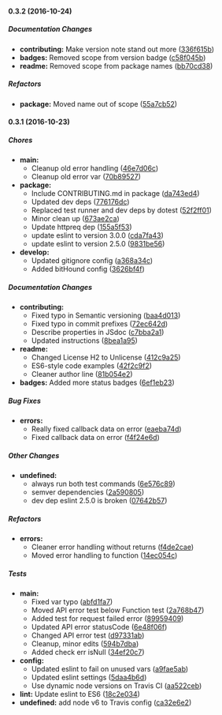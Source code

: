 #### 0.3.2 (2016-10-24)

##### Documentation Changes

* **contributing:** Make version note stand out more ([336f615b](https://github.com/fvdm/nodejs-planetos/commit/336f615b96bee15e38f6d0fb32236c4d988b7a3a))
* **badges:** Removed scope from version badge ([c58f045b](https://github.com/fvdm/nodejs-planetos/commit/c58f045bc50d996652065f8471887091f6b3e140))
* **readme:** Removed scope from package names ([bb70cd38](https://github.com/fvdm/nodejs-planetos/commit/bb70cd3800390d4b236cf36350901f1cdf5893dc))

##### Refactors

* **package:** Moved name out of scope ([55a7cb52](https://github.com/fvdm/nodejs-planetos/commit/55a7cb524161b74087d15625c53e2ffcf9aeada1))

#### 0.3.1 (2016-10-23)

##### Chores

* **main:**
  * Cleanup old error handling ([46e7d06c](https://github.com/fvdm/nodejs-planetos/commit/46e7d06cf7af39c5e9f930453c635371c3bb590f))
  * Cleanup old error var ([70b89527](https://github.com/fvdm/nodejs-planetos/commit/70b89527eb4a41c08e9696505f665091acf525a8))
* **package:**
  * Include CONTRIBUTING.md in package ([da743ed4](https://github.com/fvdm/nodejs-planetos/commit/da743ed427d958ce1f870f9c83752efefec6c746))
  * Updated dev deps ([776176dc](https://github.com/fvdm/nodejs-planetos/commit/776176dc0c7289e0bbbba66b385a09add8f623b7))
  * Replaced test runner and dev deps by dotest ([52f2ff01](https://github.com/fvdm/nodejs-planetos/commit/52f2ff01d5df15a991d191329e68a97bf76dcbd2))
  * Minor clean up ([673ae2ca](https://github.com/fvdm/nodejs-planetos/commit/673ae2ca1ccfd678acd08c72c3f2add628a9ef35))
  * Update httpreq dep ([155a5f53](https://github.com/fvdm/nodejs-planetos/commit/155a5f53a43eb964482024313875cd5845191c73))
  * update eslint to version 3.0.0 ([cda7fa43](https://github.com/fvdm/nodejs-planetos/commit/cda7fa43968d43603d6a8b9b24647ead1d760ee8))
  * update eslint to version 2.5.0 ([9831be56](https://github.com/fvdm/nodejs-planetos/commit/9831be568827183caf116658f369c305021fc92d))
* **develop:**
  * Updated gitignore config ([a368a34c](https://github.com/fvdm/nodejs-planetos/commit/a368a34c48277c28f0f7ced7af2a2de30856d223))
  * Added bitHound config ([3626bf4f](https://github.com/fvdm/nodejs-planetos/commit/3626bf4f71c7b2a6f855c850da954123837f30dc))

##### Documentation Changes

* **contributing:**
  * Fixed typo in Semantic versioning ([baa4d013](https://github.com/fvdm/nodejs-planetos/commit/baa4d013d87a9eb280ad7093eb217ad75a99581d))
  * Fixed typo in commit prefixes ([72ec642d](https://github.com/fvdm/nodejs-planetos/commit/72ec642d2642f6df87d6936117c335388aa749cd))
  * Describe properties in JSdoc ([c7bba2a1](https://github.com/fvdm/nodejs-planetos/commit/c7bba2a1a55700204b2e51a085291eb7eb525571))
  * Updated instructions ([8bea1a95](https://github.com/fvdm/nodejs-planetos/commit/8bea1a95d5af09a3b64794559ea7017649b3229f))
* **readme:**
  * Changed License H2 to Unlicense ([412c9a25](https://github.com/fvdm/nodejs-planetos/commit/412c9a25d6d0b09bc920a8c60823fe941a6b67b1))
  * ES6-style code examples ([42f2c9f2](https://github.com/fvdm/nodejs-planetos/commit/42f2c9f2fa6604e8277f6ded36298115501d2ce8))
  * Cleaner author line ([81b054e2](https://github.com/fvdm/nodejs-planetos/commit/81b054e21325bcace52b6f22a90b90834cb1962d))
* **badges:** Added more status badges ([6ef1eb23](https://github.com/fvdm/nodejs-planetos/commit/6ef1eb2377a019c00e8f363601342bc5f176facd))

##### Bug Fixes

* **errors:**
  * Really fixed callback data on error ([eaeba74d](https://github.com/fvdm/nodejs-planetos/commit/eaeba74d381e0ee1e585385b2ff4cb5466c7d17f))
  * Fixed callback data on error ([f4f24e6d](https://github.com/fvdm/nodejs-planetos/commit/f4f24e6d41237b3d64b20509325a24c15aa35536))

##### Other Changes

* **undefined:**
  * always run both test commands ([6e576c89](https://github.com/fvdm/nodejs-planetos/commit/6e576c8992f43e5f555794baedf2dceef9de873e))
  * semver dependencies ([2a590805](https://github.com/fvdm/nodejs-planetos/commit/2a590805c233a8a5395900ad4b6a37204a62f08d))
  * dev dep eslint 2.5.0 is broken ([07642b57](https://github.com/fvdm/nodejs-planetos/commit/07642b573160dd92ab95f854b84ba4162c9092e9))

##### Refactors

* **errors:**
  * Cleaner error handling without returns ([f4de2cae](https://github.com/fvdm/nodejs-planetos/commit/f4de2caeed9bd70e0f467b1683794acb07d31fcb))
  * Moved error handling to function ([14ec054c](https://github.com/fvdm/nodejs-planetos/commit/14ec054cfc08b478417647c22250ec7745e5c882))

##### Tests

* **main:**
  * Fixed var typo ([abfd1fa7](https://github.com/fvdm/nodejs-planetos/commit/abfd1fa7a1e11f5376ea963456e016b0cddcda25))
  * Moved API error test below Function test ([2a768b47](https://github.com/fvdm/nodejs-planetos/commit/2a768b473f5d24ea3126c3bec8a88731d8d20900))
  * Added test for request failed error ([89959409](https://github.com/fvdm/nodejs-planetos/commit/89959409a13b454ad08d862c0ccfe5bc66ba9865))
  * Updated API error statusCode ([6e48f06f](https://github.com/fvdm/nodejs-planetos/commit/6e48f06f885cd8fc86085e1d9ef316dd24cdf536))
  * Changed API error test ([d97331ab](https://github.com/fvdm/nodejs-planetos/commit/d97331ab583fb36be339d51152acd9532864de38))
  * Cleanup, minor edits ([594b7dba](https://github.com/fvdm/nodejs-planetos/commit/594b7dbaa56a1fb1f52764ac4799c0265a33d8d1))
  * Added check err isNull ([34ef20c7](https://github.com/fvdm/nodejs-planetos/commit/34ef20c7bc2895fae3387c2e6d53a1cd9cb9f0e5))
* **config:**
  * Updated eslint to fail on unused vars ([a9fae5ab](https://github.com/fvdm/nodejs-planetos/commit/a9fae5ab1cabdd475bc1699794d1ec469599b139))
  * Updated eslint settings ([5daa4b6d](https://github.com/fvdm/nodejs-planetos/commit/5daa4b6dc7538df0a06b232ae049c38e93fb36d0))
  * Use dynamic node versions on Travis CI ([aa522ceb](https://github.com/fvdm/nodejs-planetos/commit/aa522cebb917e2e67eb2b98bebd9badbc7fa38ed))
* **lint:** Update eslint to ES6 ([18c2e034](https://github.com/fvdm/nodejs-planetos/commit/18c2e0346bcee8c31ffce2348e1f89f72d359011))
* **undefined:** add node v6 to Travis config ([ca32e6e2](https://github.com/fvdm/nodejs-planetos/commit/ca32e6e2049e11c3882839b3134f0f757b3f6edb))

